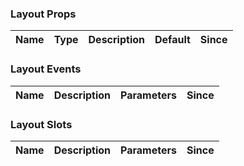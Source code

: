 ### Layout Props

| Name | Type | Description | Default | Since |
| ---- | ---- | ----------- | ------- | ----- |

### Layout Events

| Name | Description | Parameters | Since |
| ---- | ----------- | ---------- | ----- |

### Layout Slots

| Name | Description | Parameters | Since |
| ---- | ----------- | ---------- | ----- |
